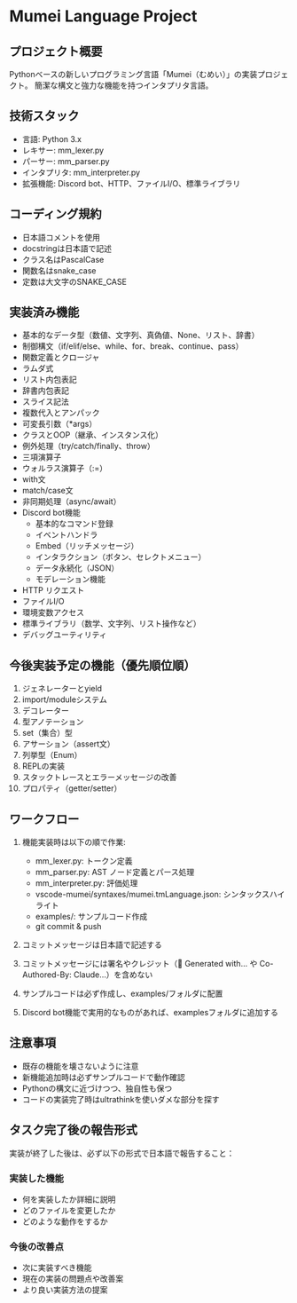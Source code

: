 # Mumei Language Project

## プロジェクト概要
Pythonベースの新しいプログラミング言語「Mumei（むめい）」の実装プロジェクト。
簡潔な構文と強力な機能を持つインタプリタ言語。

## 技術スタック
- 言語: Python 3.x
- レキサー: mm_lexer.py
- パーサー: mm_parser.py
- インタプリタ: mm_interpreter.py
- 拡張機能: Discord bot、HTTP、ファイルI/O、標準ライブラリ

## コーディング規約
- 日本語コメントを使用
- docstringは日本語で記述
- クラス名はPascalCase
- 関数名はsnake_case
- 定数は大文字のSNAKE_CASE

## 実装済み機能
- 基本的なデータ型（数値、文字列、真偽値、None、リスト、辞書）
- 制御構文（if/elif/else、while、for、break、continue、pass）
- 関数定義とクロージャ
- ラムダ式
- リスト内包表記
- 辞書内包表記
- スライス記法
- 複数代入とアンパック
- 可変長引数（*args）
- クラスとOOP（継承、インスタンス化）
- 例外処理（try/catch/finally、throw）
- 三項演算子
- ウォルラス演算子（:=）
- with文
- match/case文
- 非同期処理（async/await）
- Discord bot機能
  - 基本的なコマンド登録
  - イベントハンドラ
  - Embed（リッチメッセージ）
  - インタラクション（ボタン、セレクトメニュー）
  - データ永続化（JSON）
  - モデレーション機能
- HTTP リクエスト
- ファイルI/O
- 環境変数アクセス
- 標準ライブラリ（数学、文字列、リスト操作など）
- デバッグユーティリティ


## 今後実装予定の機能（優先順位順）
1. ジェネレーターとyield
2. import/moduleシステム
3. デコレーター
4. 型アノテーション
5. set（集合）型
6. アサーション（assert文）
7. 列挙型（Enum）
8. REPLの実装
9. スタックトレースとエラーメッセージの改善
10. プロパティ（getter/setter）

## ワークフロー
1. 機能実装時は以下の順で作業:
   - mm_lexer.py: トークン定義
   - mm_parser.py: AST ノード定義とパース処理
   - mm_interpreter.py: 評価処理
   - vscode-mumei/syntaxes/mumei.tmLanguage.json: シンタックスハイライト
   - examples/: サンプルコード作成
   - git commit & push

2. コミットメッセージは日本語で記述する
3. コミットメッセージには署名やクレジット（🤖 Generated with... や Co-Authored-By: Claude...）を含めない
4. サンプルコードは必ず作成し、examples/フォルダに配置
5. Discord bot機能で実用的なものがあれば、examplesフォルダに追加する

## 注意事項
- 既存の機能を壊さないように注意
- 新機能追加時は必ずサンプルコードで動作確認
- Pythonの構文に近づけつつ、独自性も保つ
- コードの実装完了時はultrathinkを使いダメな部分を探す
## タスク完了後の報告形式
実装が終了した後は、必ず以下の形式で日本語で報告すること：

### 実装した機能
- 何を実装したか詳細に説明
- どのファイルを変更したか
- どのような動作をするか

### 今後の改善点
- 次に実装すべき機能
- 現在の実装の問題点や改善案
- より良い実装方法の提案
